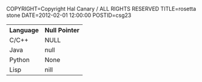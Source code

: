 COPYRIGHT=Copyright Hal Canary / ALL RIGHTS RESERVED
TITLE=rosetta stone
DATE=2012-02-01 12:00:00
POSTID=csg23

<table class="border"><tbody>
<tr><th>Language</th><th>Null Pointer</th></tr>
<tr><td>C/C++</td><td>NULL</td></tr>
<tr><td>Java</td><td>null</td></tr>
<tr><td>Python</td><td>None</td></tr>
<tr><td>Lisp</td><td>nill</td></tr>
</tbody></table>
